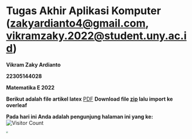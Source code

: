 # Tugas Akhir Aplikasi Komputer ([zakyardianto4@gmail.com](mailto:zakyardianto4@gmail.com), [vikramzaky.2022@student.uny.ac.id](mailto:zakyardianto4@uny.ac.id))

**Vikram Zaky Ardianto**

**22305144028**

**Matematika E 2022**

**Berikut adalah file artikel latex** [PDF](https://github.com/VikramZakyArdianto16/Tugas-Akhir-Aplikasi-Komputer/files/13526544/Vikram.Zaky.Ardianto_Tugas.Akhir.zip)
**Download file [zip](https://github.com/VikramZakyArdianto16/Tugas-Akhir-Aplikasi-Komputer/files/13526539/Vikram.Zaky.Ardianto_Tugas.Akhir.pdf)
lalu import ke overleaf**

**Pada hari ini Anda adalah pengunjung halaman ini yang ke:** ![Visitor Count](https://profile-counter.glitch.me/VikramZakyArdianto16/count.svg)

<img src="QR4publikasi.png" style="zoom:30%;"/>

